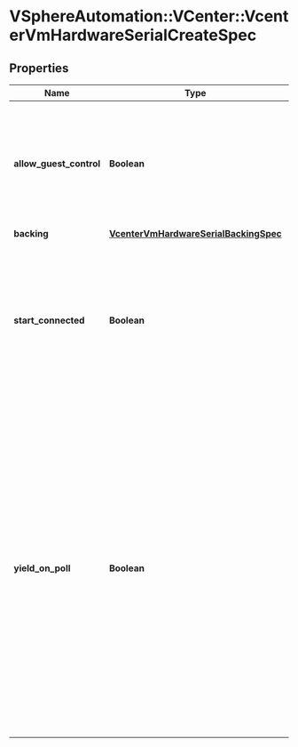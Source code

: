 # VSphereAutomation::VCenter::VcenterVmHardwareSerialCreateSpec

## Properties
Name | Type | Description | Notes
------------ | ------------- | ------------- | -------------
**allow_guest_control** | **Boolean** | Flag indicating whether the guest can connect and disconnect the device. Defaults to false if unset. | [optional] 
**backing** | [**VcenterVmHardwareSerialBackingSpec**](VcenterVmHardwareSerialBackingSpec.md) |  | [optional] 
**start_connected** | **Boolean** | Flag indicating whether the virtual device should be connected whenever the virtual machine is powered on. Defaults to false if unset. | [optional] 
**yield_on_poll** | **Boolean** | CPU yield behavior. If set to true, the virtual machine will periodically relinquish the processor if its sole task is polling the virtual serial port. The amount of time it takes to regain the processor will depend on the degree of other virtual machine activity on the host. If unset, defaults to false. | [optional] 


